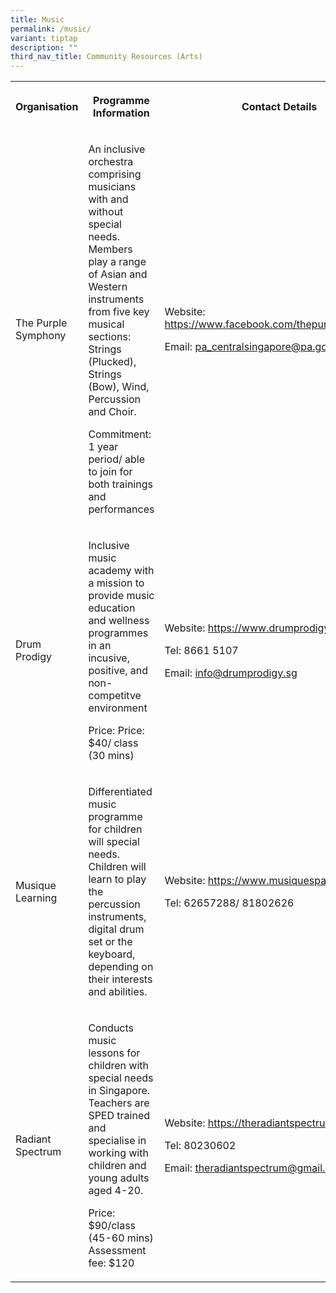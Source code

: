 ```yaml
---
title: Music
permalink: /music/
variant: tiptap
description: ""
third_nav_title: Community Resources (Arts)
---
```

<table style="minWidth: 75px">
<colgroup>
<col>
<col>
<col>
</colgroup>
<tbody>
<tr>
<th rowspan="1" colspan="1">
<p>Organisation</p>
</th>
<th rowspan="1" colspan="1">
<p>Programme Information</p>
</th>
<th rowspan="1" colspan="1">
<p>Contact Details</p>
</th>
</tr>
<tr>
<td rowspan="1" colspan="1">
<p>The Purple Symphony</p>
</td>
<td rowspan="1" colspan="1">
<p>An inclusive orchestra comprising musicians with and without special needs.
Members play a range of Asian and Western instruments from five key musical
sections: Strings (Plucked), Strings (Bow), Wind, Percussion and Choir.</p>
<p></p>
<p>Commitment: 1 year period/ able to join for both trainings and performances</p>
</td>
<td rowspan="1" colspan="1">
<p>Website: <a href="https://www.facebook.com/thepurplesymphony/" rel="noopener noreferrer nofollow" target="_blank">https://www.facebook.com/thepurplesymphony/</a>
</p>
<p></p>
<p>Email: <a href="mailto:pa_centralsingapore@pa.gov.sg" rel="noopener noreferrer nofollow" target="_blank">pa_centralsingapore@pa.gov.sg</a>
</p>
<p></p>
<p></p>
<p></p>
</td>
</tr>
<tr>
<td rowspan="1" colspan="1">
<p>Drum Prodigy</p>
</td>
<td rowspan="1" colspan="1">
<p>Inclusive music academy with a mission to provide music education and
wellness programmes in an incusive, positive, and non-competitve environment</p>
<p></p>
<p>Price: Price: $40/ class (30 mins)</p>
</td>
<td rowspan="1" colspan="1">
<p>Website: <a href="https://www.drumprodigy.sg/" rel="noopener noreferrer nofollow" target="_blank">https://www.drumprodigy.sg/</a>
</p>
<p></p>
<p>Tel: 8661 5107</p>
<p></p>
<p>Email: <a href="mailto:info@drumprodigy.sg" rel="noopener noreferrer nofollow" target="_blank">info@drumprodigy.sg</a>
</p>
<p></p>
<p></p>
</td>
</tr>
<tr>
<td rowspan="1" colspan="1">
<p>Musique Learning</p>
</td>
<td rowspan="1" colspan="1">
<p>Differentiated music programme for children will special needs. Children
will learn to play the percussion instruments, digital drum set or the
keyboard, depending on their interests and abilities.</p>
</td>
<td rowspan="1" colspan="1">
<p>Website: <a href="https://www.musiquespace.com/" rel="noopener noreferrer nofollow" target="_blank">https://www.musiquespace.com/</a>
</p>
<p></p>
<p>Tel: 62657288/ 81802626</p>
</td>
</tr>
<tr>
<td rowspan="1" colspan="1">
<p>Radiant Spectrum</p>
</td>
<td rowspan="1" colspan="1">
<p>Conducts music lessons for children with special needs in Singapore. Teachers
are SPED trained and specialise in working with children and young adults
aged 4-20.</p>
<p></p>
<p>Price: $90/class (45-60 mins) Assessment fee: $120</p>
</td>
<td rowspan="1" colspan="1">
<p>Website: <a href="https://theradiantspectrum.com/" rel="noopener noreferrer nofollow" target="_blank">https://theradiantspectrum.com/</a>
</p>
<p></p>
<p>Tel: 80230602</p>
<p></p>
<p>Email: <a href="mailto:theradiantspectrum@gmail.com" rel="noopener noreferrer nofollow" target="_blank">theradiantspectrum@gmail.com</a>
</p>
<p></p>
<p></p>
<p></p>
</td>
</tr>
</tbody>
</table>
<p></p>